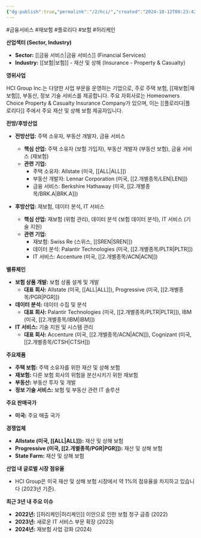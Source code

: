 ```yaml
---
{"dg-publish":true,"permalink":"/2/hci/","created":"2024-10-12T00:23:42.100+09:00","updated":"2025-07-29T21:37:04.720+09:00"}
---
```


#금융서비스 #재보험 #플로리다 #보험 #허리케인 


**산업섹터 (Sector, Industry)**

- **Sector:** [[금융 서비스\|금융 서비스]] (Financial Services)
- **Industry:** [[보험\|보험]] - 재산 및 상해 (Insurance - Property & Casualty)

**영위사업** 

HCI Group Inc.는 다양한 사업 부문을 운영하는 기업으로, 주로 주택 보험, [[재보험\|재보험]], 부동산, 정보 기술 서비스를 제공합니다. 주요 자회사로는 Homeowners Choice Property & Casualty Insurance Company가 있으며, 이는 [[플로리다\|플로리다]] 주에서 주요 재산 및 상해 보험 제공자입니다.

**전방/후방산업**

- **전방산업:** 주택 소유자, 부동산 개발자, 금융 서비스
    - **핵심 산업:** 주택 소유자 (보험 가입자), 부동산 개발자 (부동산 보험), 금융 서비스 (재보험)
    - **관련 기업:**
        - 주택 소유자: Allstate (미국, [[ALL\|ALL]])
        - 부동산 개발자: Lennar Corporation (미국, [[2.개별종목/LEN\|LEN]])
        - 금융 서비스: Berkshire Hathaway (미국, [[2.개별종목/BRK.A\|BRK.A]])
          
- **후방산업:** 재보험, 데이터 분석, IT 서비스
    - **핵심 산업:** 재보험 (위험 관리), 데이터 분석 (보험 데이터 분석), IT 서비스 (기술 지원)
    - **관련 기업:**
        - 재보험: Swiss Re (스위스, [[SREN\|SREN]])
        - 데이터 분석: Palantir Technologies (미국, [[2.개별종목/PLTR\|PLTR]])
        - IT 서비스: Accenture (미국, [[2.개별종목/ACN\|ACN]])

**밸류체인**

- **보험 상품 개발:** 보험 상품 설계 및 개발
    - **대표 회사:** Allstate (미국, [[ALL\|ALL]]), Progressive (미국, [[2.개별종목/PGR\|PGR]])
- **데이터 분석:** 데이터 수집 및 분석
    - **대표 회사:** Palantir Technologies (미국, [[2.개별종목/PLTR\|PLTR]]), IBM (미국, [[2.개별종목/IBM\|IBM]])
- **IT 서비스:** 기술 지원 및 시스템 관리
    - **대표 회사:** Accenture (미국, [[2.개별종목/ACN\|ACN]]), Cognizant (미국, [[2.개별종목/CTSH\|CTSH]])

**주요제품**

- **주택 보험:** 주택 소유자를 위한 재산 및 상해 보험
- **재보험:** 다른 보험 회사의 위험을 분산시키기 위한 재보험
- **부동산:** 부동산 투자 및 개발
- **정보 기술 서비스:** 보험 및 부동산 관련 IT 솔루션

**주요 판매국가**

- **미국:** 주요 매출 국가

**경쟁업체**

- **Allstate (미국, [[ALL\|ALL]]):** 재산 및 상해 보험
- **Progressive (미국, [[2.개별종목/PGR\|PGR]]):** 재산 및 상해 보험
- **State Farm:** 재산 및 상해 보험

**산업 내 글로벌 시장 점유율**

- HCI Group은 미국 재산 및 상해 보험 시장에서 약 1%의 점유율을 차지하고 있습니다 (2023년 기준).

**최근 3년 내 주요 이슈**

- **2022년:** [[허리케인\|허리케인]] 이안으로 인한 보험 청구 급증 (2022)
- **2023년:** 새로운 IT 서비스 부문 확장 (2023)
- **2024년:** 재보험 사업 강화 (2024)